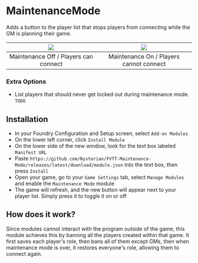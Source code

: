 # MaintenanceMode
Adds a button to the player list that stops players from connecting while the GM is planning their game.

![](https://i.imgur.com/LIUa6A2.png) | ![](https://i.imgur.com/ZzJ7taW.png)
:----:|:----:
Maintenance Off / Players can connect | Maintenance On / Players cannot connect

### Extra Options
* List players that should never get locked out during maintenance mode. `TODO`

## Installation
* In your Foundry Configuration and Setup screen, select `Add-on Modules`
* On the lower left corner, click `Install Module`
* On the lower side of the new window, look for the text box labeled `Manifest URL`
* Paste `https://github.com/Nysterian/FVTT-Maintenance-Mode/releases/latest/download/module.json` into the text box, then press `Install`
* Open your game, go to your `Game Settings` tab, select `Manage Modules` and enable the `Maintenance Mode` module
* The game will refresh, and the new button will appear next to your player list. Simply press it to toggle it on or off

## How does it work?
Since modules cannot interact with the program outside of the game, this module achieves this by banning all the players created within that game.
It first saves each player's role, then bans all of them except GMs, then when maintenance mode is over, it restores everyone's role, allowing them to connect again.
